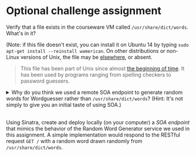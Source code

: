# Optional challenge assignment


Verify that a file exists in the courseware VM called `/usr/share/dict/words`.  What's in it?

(Note: if this file doesn't exist, you can install it on Ubuntu 14 by typing `sudo apt-get install --reinstall wamerican`.  On other distributions or non-Linux versions of Unix, the file may be  [elsewhere](http://objectroot.org/articles/brief-history-of-hier/), or absent. 

> This file has been part of Unix since almost 
> [the beginning of time](http://en.wikipedia.org/wiki/Unix_time).
> It has been used by programs ranging from spelling
> checkers to password guessers.

<details>
<summary>Why do you think we used a remote SOA endpoint to generate random words for Wordguesser rather than <code>/usr/share/dict/words</code>?  (Hint: It's not simply to give you an initial taste of using SOA.)</summary>
<p><blockquote>In many hosted deployment environments, you cannot rely on the
presence of the local filesystem, and in shared environments such as
Heroku you may not have access to the filesystem at all.  All state
must be stored in managed storage such as a database or other per-app
abstraction, or managed on remote servers.
</blockquote></p>
</details>
<br/>

Using Sinatra, create and deploy locally (on your computer) a *SOA endpoint* that mimics the behavior of the Random Word Generator service we used in this assignment.  A simple implementation would respond to the RESTful request `GET /` with a random word drawn randomly from `/usr/share/dict/words`. 
